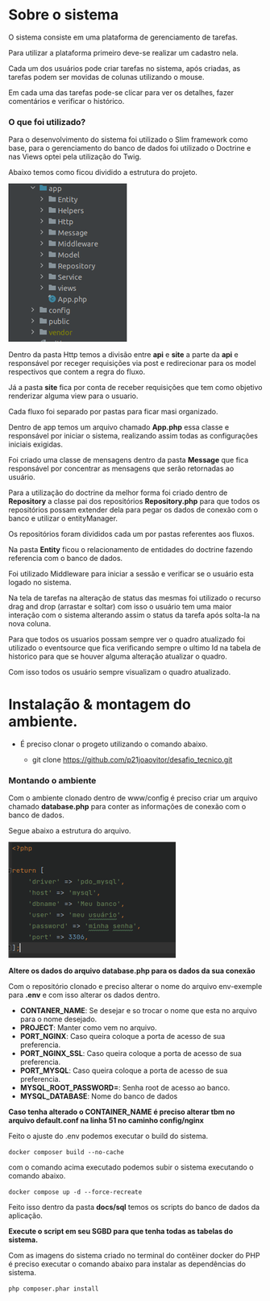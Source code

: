 # Sobre o sistema
O sistema consiste em uma plataforma de gerenciamento de tarefas.

Para utilizar a plataforma primeiro deve-se realizar um cadastro nela.

Cada um dos usuários pode criar tarefas no sistema, após criadas, as tarefas podem ser movidas de colunas
utilizando o mouse.

Em cada uma das tarefas pode-se clicar para ver os detalhes, fazer comentários e verificar o histórico.

### O que foi utilizado?
Para o desenvolvimento do sistema foi utilizado o Slim framework como base, para o gerenciamento do banco de dados
foi utilizado o Doctrine e nas Views optei pela utilização do Twig.

Abaixo temos como ficou dividido a estrutura do projeto.

![img.png](img.png)

Dentro da pasta Http temos a divisão entre **api** e **site** a parte da **api** e responsável por receger requisições via post
e redirecionar para os model respectivos que contem a regra do fluxo.

Já a pasta **site** fica por conta de receber requisições que tem como objetivo renderizar alguma view para o usuario.

Cada fluxo foi separado por pastas para ficar masi organizado.

Dentro de app temos um arquivo chamado **App.php** essa classe e responsável por iniciar o sistema, realizando assim
todas as configurações iniciais exigidas.

Foi criado uma classe de mensagens dentro da pasta **Message** que fica responsável por concentrar as mensagens que serão
retornadas ao usuário.

Para a utilização do doctrine da melhor forma foi criado dentro de **Repository** a classe pai dos repositórios **Repository.php**
para que todos os repositórios possam extender dela para pegar os dados de conexão com o banco e utilizar o entityManager.

Os repositórios foram divididos cada um por pastas referentes aos fluxos.

Na pasta **Entity** ficou o relacionamento de entidades do doctrine fazendo referencia com o banco de dados.

Foi utilizado Middleware para iniciar a sessão e verificar se o usuário esta logado no sistema.

Na tela de tarefas na alteração de status das mesmas foi utilizado o recurso drag and drop (arrastar e soltar) com isso
o usuário tem uma maior interação com o sistema alterando assim o status da tarefa após solta-la na nova coluna.

Para que todos os usuarios possam sempre ver o quadro atualizado foi utilizado o eventsource que fica verificando sempre o ultimo
Id na tabela de historico para que se houver alguma alteração atualizar o quadro.

Com isso todos os usuário sempre visualizam o quadro atualizado.

# Instalação & montagem do ambiente.

- É preciso clonar o progeto utilizando o comando abaixo.

  - git clone https://github.com/p21joaovitor/desafio_tecnico.git

### Montando o ambiente

Com o ambiente clonado dentro de www/config é preciso criar um arquivo chamado **database.php** para conter as
informações de conexão com o banco de dados.

Segue abaixo a estrutura do arquivo.

![img_1.png](img_1.png)

**Altere os dados do arquivo database.php para os dados da sua conexão**

Com o repositório clonado e preciso alterar o nome do arquivo env-exemple para **.env** e com isso alterar os dados dentro.

- **CONTANER_NAME**: Se desejar e so trocar o nome que esta no arquivo para o nome desejado.
- **PROJECT**: Manter como vem no arquivo.
- **PORT_NGINX**: Caso queira coloque a porta de acesso de sua preferencia.
- **PORT_NGINX_SSL**: Caso queira coloque a porta de acesso de sua preferencia.
- **PORT_MYSQL**: Caso queira coloque a porta de acesso de sua preferencia.
- **MYSQL_ROOT_PASSWORD=**: Senha root de acesso ao banco.
- **MYSQL_DATABASE**: Nome do banco de dados

**Caso tenha alterado o CONTAINER_NAME é preciso alterar tbm no arquivo default.conf na linha 51 no caminho config/nginx**

Feito o ajuste do .env podemos executar o build do sistema.

```docker composer build --no-cache```

com o comando acima executado podemos subir o sistema executando o comando abaixo.

```docker compose up -d --force-recreate```

Feito isso dentro da pasta **docs/sql** temos os scripts do banco de dados da aplicação.

**Execute o script em seu SGBD para que tenha todas as tabelas do sistema.**

Com as imagens do sistema criado no terminal do contêiner docker do PHP é preciso executar o comando abaixo para instalar
as dependências do sistema.

```php composer.phar install```
